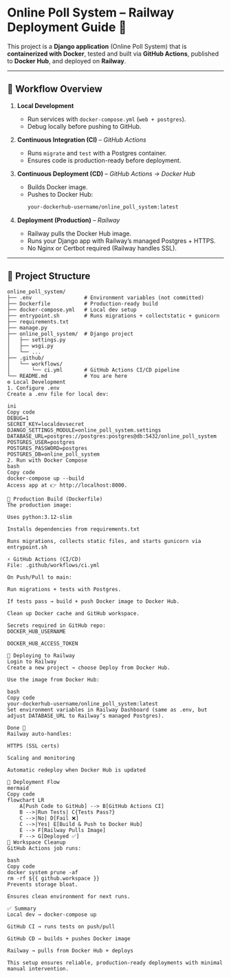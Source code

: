 # Online Poll System – Railway Deployment Guide 🚀

This project is a **Django application** (Online Poll System) that is **containerized with Docker**, tested and built via **GitHub Actions**, published to **Docker Hub**, and deployed on **Railway**.  

---

## 📌 Workflow Overview

1. **Local Development**  
   - Run services with `docker-compose.yml` (`web + postgres`).  
   - Debug locally before pushing to GitHub.  

2. **Continuous Integration (CI)** – *GitHub Actions*  
   - Runs `migrate` and `test` with a Postgres container.  
   - Ensures code is production-ready before deployment.  

3. **Continuous Deployment (CD)** – *GitHub Actions → Docker Hub*  
   - Builds Docker image.  
   - Pushes to Docker Hub:  
     ```bash
     your-dockerhub-username/online_poll_system:latest
     ```

4. **Deployment (Production)** – *Railway*  
   - Railway pulls the Docker Hub image.  
   - Runs your Django app with Railway’s managed Postgres + HTTPS.  
   - No Nginx or Certbot required (Railway handles SSL).  

---

## 📂 Project Structure

```plaintext
online_poll_system/
├── .env                 # Environment variables (not committed)
├── Dockerfile           # Production-ready build
├── docker-compose.yml   # Local dev setup
├── entrypoint.sh        # Runs migrations + collectstatic + gunicorn
├── requirements.txt
├── manage.py
├── online_poll_system/  # Django project
│   ├── settings.py
│   ├── wsgi.py
│   └── ...
├── .github/
│   └── workflows/
│       └── ci.yml       # GitHub Actions CI/CD pipeline
└── README.md            # You are here
⚙️ Local Development
1. Configure .env
Create a .env file for local dev:

ini
Copy code
DEBUG=1
SECRET_KEY=localdevsecret
DJANGO_SETTINGS_MODULE=online_poll_system.settings
DATABASE_URL=postgres://postgres:postgres@db:5432/online_poll_system
POSTGRES_USER=postgres
POSTGRES_PASSWORD=postgres
POSTGRES_DB=online_poll_system
2. Run with Docker Compose
bash
Copy code
docker-compose up --build
Access app at 👉 http://localhost:8000.

🐳 Production Build (Dockerfile)
The production image:

Uses python:3.12-slim

Installs dependencies from requirements.txt

Runs migrations, collects static files, and starts gunicorn via entrypoint.sh

⚡ GitHub Actions (CI/CD)
File: .github/workflows/ci.yml

On Push/Pull to main:

Run migrations + tests with Postgres.

If tests pass → build + push Docker image to Docker Hub.

Clean up Docker cache and GitHub workspace.

Secrets required in GitHub repo:
DOCKER_HUB_USERNAME

DOCKER_HUB_ACCESS_TOKEN

🚀 Deploying to Railway
Login to Railway
Create a new project → choose Deploy from Docker Hub.

Use the image from Docker Hub:

bash
Copy code
your-dockerhub-username/online_poll_system:latest
Set environment variables in Railway Dashboard (same as .env, but adjust DATABASE_URL to Railway’s managed Postgres).

Done 🎉
Railway auto-handles:

HTTPS (SSL certs)

Scaling and monitoring

Automatic redeploy when Docker Hub is updated

🔄 Deployment Flow
mermaid
Copy code
flowchart LR
    A[Push Code to GitHub] --> B[GitHub Actions CI]
    B -->|Run Tests| C{Tests Pass?}
    C -->|No| D[Fail ❌]
    C -->|Yes| E[Build & Push to Docker Hub]
    E --> F[Railway Pulls Image]
    F --> G[Deployed ✅]
🧹 Workspace Cleanup
GitHub Actions job runs:

bash
Copy code
docker system prune -af
rm -rf ${{ github.workspace }}
Prevents storage bloat.

Ensures clean environment for next runs.

✅ Summary
Local dev → docker-compose up

GitHub CI → runs tests on push/pull

GitHub CD → builds + pushes Docker image

Railway → pulls from Docker Hub + deploys

This setup ensures reliable, production-ready deployments with minimal manual intervention.